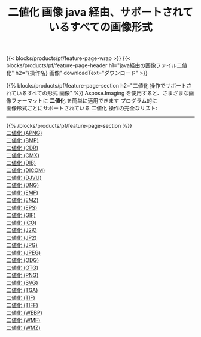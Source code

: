 ﻿---
title: 二値化 画像 java 経由、サポートされているすべての画像形式 
weight: 3920
url: /ja/java/binarize 
lang: ja
langdirlevel: 2
locales: zh-hans,ja,it,ru,de,es,fr,nl,id,lt,pl,pt,vi,tr,ko,zh-hant,ar,hi,th,sv,cs,uk,he
description: Aspose.Imaging を使用すると、java 経由で簡単に 二値化 イメージを作成できます
---

{{< blocks/products/pf/feature-page-wrap >}}
{{< blocks/products/pf/feature-page-header h1="java経由の画像ファイル二値化" h2="{操作名} 画像" downloadText="ダウンロード" >}}


{{% blocks/products/pf/feature-page-section  h2="二値化 操作でサポートされているすべての形式 画像" %}}
Aspose.Imaging を使用すると、さまざまな画像フォーマットに **二値化** を簡単に適用できます プログラム的に
<br/>
画像形式ごとにサポートされている 二値化 操作の完全なリスト:
<hr/>
{{% /blocks/products/pf/feature-page-section %}}
<div class="container-fluid productfamilypage bg-gray">
    <div class="convertypes bg-gray agp-content section">
        <div class="container">
		<div class="row other-converters">
		    <div class='col-md-2 other-converter remove-lp remove-rp'><a href="/imaging/ja/java/binarize/apng" >二値化 (APNG)</a></div><div class='col-md-2 other-converter remove-lp remove-rp'><a href="/imaging/ja/java/binarize/bmp" >二値化 (BMP)</a></div><div class='col-md-2 other-converter remove-lp remove-rp'><a href="/imaging/ja/java/binarize/cdr" >二値化 (CDR)</a></div><div class='col-md-2 other-converter remove-lp remove-rp'><a href="/imaging/ja/java/binarize/cmx" >二値化 (CMX)</a></div><div class='col-md-2 other-converter remove-lp remove-rp'><a href="/imaging/ja/java/binarize/dib" >二値化 (DIB)</a></div><div class='col-md-2 other-converter remove-lp remove-rp'><a href="/imaging/ja/java/binarize/dicom" >二値化 (DICOM)</a></div><div class='col-md-2 other-converter remove-lp remove-rp'><a href="/imaging/ja/java/binarize/djvu" >二値化 (DJVU)</a></div><div class='col-md-2 other-converter remove-lp remove-rp'><a href="/imaging/ja/java/binarize/dng" >二値化 (DNG)</a></div><div class='col-md-2 other-converter remove-lp remove-rp'><a href="/imaging/ja/java/binarize/emf" >二値化 (EMF)</a></div><div class='col-md-2 other-converter remove-lp remove-rp'><a href="/imaging/ja/java/binarize/emz" >二値化 (EMZ)</a></div><div class='col-md-2 other-converter remove-lp remove-rp'><a href="/imaging/ja/java/binarize/eps" >二値化 (EPS)</a></div><div class='col-md-2 other-converter remove-lp remove-rp'><a href="/imaging/ja/java/binarize/gif" >二値化 (GIF)</a></div><div class='col-md-2 other-converter remove-lp remove-rp'><a href="/imaging/ja/java/binarize/ico" >二値化 (ICO)</a></div><div class='col-md-2 other-converter remove-lp remove-rp'><a href="/imaging/ja/java/binarize/j2k" >二値化 (J2K)</a></div><div class='col-md-2 other-converter remove-lp remove-rp'><a href="/imaging/ja/java/binarize/jp2" >二値化 (JP2)</a></div><div class='col-md-2 other-converter remove-lp remove-rp'><a href="/imaging/ja/java/binarize/jpg" >二値化 (JPG)</a></div><div class='col-md-2 other-converter remove-lp remove-rp'><a href="/imaging/ja/java/binarize/jpeg" >二値化 (JPEG)</a></div><div class='col-md-2 other-converter remove-lp remove-rp'><a href="/imaging/ja/java/binarize/odg" >二値化 (ODG)</a></div><div class='col-md-2 other-converter remove-lp remove-rp'><a href="/imaging/ja/java/binarize/otg" >二値化 (OTG)</a></div><div class='col-md-2 other-converter remove-lp remove-rp'><a href="/imaging/ja/java/binarize/png" >二値化 (PNG)</a></div><div class='col-md-2 other-converter remove-lp remove-rp'><a href="/imaging/ja/java/binarize/svg" >二値化 (SVG)</a></div><div class='col-md-2 other-converter remove-lp remove-rp'><a href="/imaging/ja/java/binarize/tga" >二値化 (TGA)</a></div><div class='col-md-2 other-converter remove-lp remove-rp'><a href="/imaging/ja/java/binarize/tif" >二値化 (TIF)</a></div><div class='col-md-2 other-converter remove-lp remove-rp'><a href="/imaging/ja/java/binarize/tiff" >二値化 (TIFF)</a></div><div class='col-md-2 other-converter remove-lp remove-rp'><a href="/imaging/ja/java/binarize/webp" >二値化 (WEBP)</a></div><div class='col-md-2 other-converter remove-lp remove-rp'><a href="/imaging/ja/java/binarize/wmf" >二値化 (WMF)</a></div><div class='col-md-2 other-converter remove-lp remove-rp'><a href="/imaging/ja/java/binarize/wmz" >二値化 (WMZ)</a></div>
                </div>
        </div>
    </div>
</div>
<br/>



